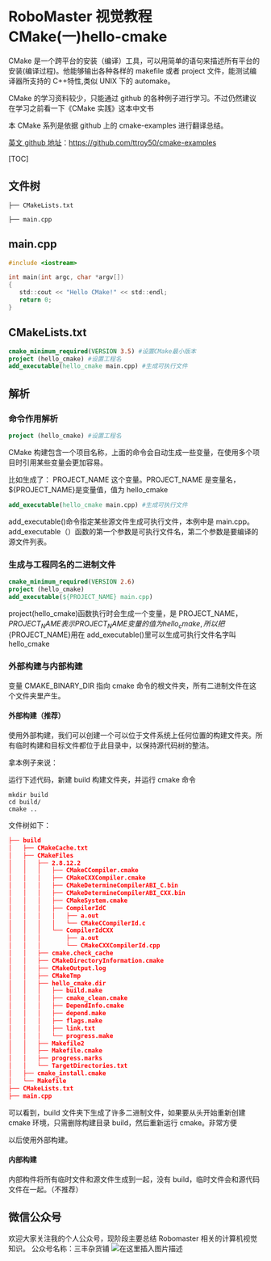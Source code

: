 # RoboMaster 视觉教程 CMake(一)hello-cmake

CMake 是一个跨平台的安装（编译）工具，可以用简单的语句来描述所有平台的安装(编译过程)。他能够输出各种各样的 makefile 或者 project 文件，能测试编译器所支持的 C++特性,类似 UNIX 下的 automake。

CMake 的学习资料较少，只能通过 github 的各种例子进行学习。不过仍然建议在学习之前看一下《CMake 实践》这本中文书

本 CMake 系列是依据 github 上的 cmake-examples 进行翻译总结。

[英文 github 地址](https://github.com/ttroy50/cmake-examples)：https://github.com/ttroy50/cmake-examples

[TOC]

## 文件树

```tree
├── CMakeLists.txt

├── main.cpp
```

## main.cpp

```c
#include <iostream>

int main(int argc, char *argv[])
{
   std::cout << "Hello CMake!" << std::endl;
   return 0;
}
```

## CMakeLists.txt

```cmake
cmake_minimum_required(VERSION 3.5) #设置CMake最小版本
project (hello_cmake) #设置工程名
add_executable(hello_cmake main.cpp) #生成可执行文件
```

## 解析

### 命令作用解析

```cmake
project (hello_cmake) #设置工程名
```

CMake 构建包含一个项目名称，上面的命令会自动生成一些变量，在使用多个项目时引用某些变量会更加容易。

比如生成了： PROJECT_NAME 这个变量。PROJECT_NAME 是变量名，${PROJECT_NAME}是变量值，值为 hello_cmake

```cmake
add_executable(hello_cmake main.cpp) #生成可执行文件
```

add_executable()命令指定某些源文件生成可执行文件，本例中是 main.cpp。add_executable（）函数的第一个参数是可执行文件名，第二个参数是要编译的源文件列表。

### 生成与工程同名的二进制文件

```cmake
cmake_minimum_required(VERSION 2.6)
project (hello_cmake)
add_executable(${PROJECT_NAME} main.cpp)
```

project(hello_cmake)函数执行时会生成一个变量，是 PROJECT_NAME，${PROJECT_NAME}表示PROJECT_NAME变量的值为hello_cmake,所以把${PROJECT_NAME}用在 add_executable()里可以生成可执行文件名字叫 hello_cmake

### 外部构建与内部构建

变量 CMAKE_BINARY_DIR 指向 cmake 命令的根文件夹，所有二进制文件在这个文件夹里产生。

#### 外部构建（推荐）

使用外部构建，我们可以创建一个可以位于文件系统上任何位置的构建文件夹。所有临时构建和目标文件都位于此目录中，以保持源代码树的整洁。

拿本例子来说：

运行下述代码，新建 build 构建文件夹，并运行 cmake 命令

```shell
mkdir build
cd build/
cmake ..
```

文件树如下：

```cmake
├── build
│   ├── CMakeCache.txt
│   ├── CMakeFiles
│   │   ├── 2.8.12.2
│   │   │   ├── CMakeCCompiler.cmake
│   │   │   ├── CMakeCXXCompiler.cmake
│   │   │   ├── CMakeDetermineCompilerABI_C.bin
│   │   │   ├── CMakeDetermineCompilerABI_CXX.bin
│   │   │   ├── CMakeSystem.cmake
│   │   │   ├── CompilerIdC
│   │   │   │   ├── a.out
│   │   │   │   └── CMakeCCompilerId.c
│   │   │   └── CompilerIdCXX
│   │   │       ├── a.out
│   │   │       └── CMakeCXXCompilerId.cpp
│   │   ├── cmake.check_cache
│   │   ├── CMakeDirectoryInformation.cmake
│   │   ├── CMakeOutput.log
│   │   ├── CMakeTmp
│   │   ├── hello_cmake.dir
│   │   │   ├── build.make
│   │   │   ├── cmake_clean.cmake
│   │   │   ├── DependInfo.cmake
│   │   │   ├── depend.make
│   │   │   ├── flags.make
│   │   │   ├── link.txt
│   │   │   └── progress.make
│   │   ├── Makefile2
│   │   ├── Makefile.cmake
│   │   ├── progress.marks
│   │   └── TargetDirectories.txt
│   ├── cmake_install.cmake
│   └── Makefile
├── CMakeLists.txt
├── main.cpp
```

可以看到，build 文件夹下生成了许多二进制文件，如果要从头开始重新创建 cmake 环境，只需删除构建目录 build，然后重新运行 cmake。非常方便

以后使用外部构建。

#### 内部构建

内部构件将所有临时文件和源文件生成到一起，没有 build，临时文件会和源代码文件在一起。（不推荐）

## 微信公众号

欢迎大家关注我的个人公众号，现阶段主要总结 Robomaster 相关的计算机视觉知识。
公众号名称：三丰杂货铺
![在这里插入图片描述](https://img-blog.csdnimg.cn/20200316110807276.jpg)
